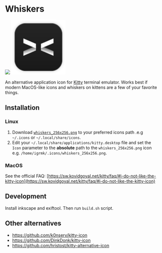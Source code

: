 # Whiskers

<img src="whiskers.svg" width="180">
<img src="whiskers_outline.svg" width="180">

An alternative application icon for [Kitty](https://sw.kovidgoyal.net/kitty/) terminal emulator.
Works best if modern MacOS-like icons and whiskers on kittens are a few of your favorite things.

## Installation

### Linux

1. Download [`whiskers_256x256.png`](https://github.com/jaredmontoya/whiskers/raw/main/icons/whiskers_256x256.png) to your preferred icons path .e.g `~/.icons` or `~/.local/share/icons`.
2. Edit your `~/.local/share/applications/kitty.desktop` file and set the `Icon` parameter to the **absolute** path to the `whiskers_256x256.png` icon e.g. `/home/igrmk/.icons/whiskers_256x256.png`.

### MacOS

See the official FAQ: [https://sw.kovidgoyal.net/kitty/faq/#i-do-not-like-the-kitty-icon](https://sw.kovidgoyal.net/kitty/faq/#i-do-not-like-the-kitty-icon)

## Development

Install inkscape and exiftool. Then run `build.sh` script.

## Other alternatives

- https://github.com/k0nserv/kitty-icon
- https://github.com/DinkDonk/kitty-icon
- https://github.com/hristost/kitty-alternative-icon
